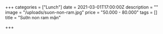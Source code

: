 +++
categories = ["Lunch"]
date = 2021-03-01T17:00:00Z
description = ""
image = "/uploads/suon-non-ram.jpg"
price = "50.000 - 80.000"
tags = []
title = "Sườn non ram mặn"

+++
